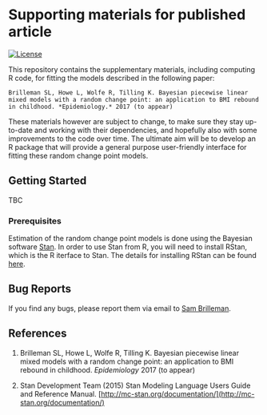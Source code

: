 # Supporting materials for published article
[![License](https://img.shields.io/badge/License-GPL%20%28%3E=%203%29-brightgreen.svg)](http://www.gnu.org/licenses/gpl-3.0.html)

This repository contains the supplementary materials, including computing R code, for fitting the models described in the following paper:

    Brilleman SL, Howe L, Wolfe R, Tilling K. Bayesian piecewise linear mixed models with a random change point: an application to BMI rebound in childhood. *Epidemiology.* 2017 (to appear)

These materials however are subject to change, to make sure they stay up-to-date and working with their dependencies, and hopefully also with some improvements to the code over time. The ultimate aim will be to develop an R package that will provide a general purpose user-friendly interface for fitting these random change point models. 

## Getting Started

TBC

### Prerequisites

Estimation of the random change point models is done using the Bayesian software [Stan](http://mc-stan.org). In order to use Stan from R, you will need to install RStan, which is the R iterface to Stan. The details for installing RStan can be found [here](https://github.com/stan-dev/rstan/wiki/RStan-Getting-Started).

## Bug Reports

If you find any bugs, please report them via email to [Sam Brilleman](mailto:sam.brilleman@monash.edu).

## References

1. Brilleman SL, Howe L, Wolfe R, Tilling K. Bayesian piecewise linear mixed models with a random change point: an application to BMI rebound in childhood. *Epidemiology* 2017 (to appear)

2. Stan Development Team (2015) Stan Modeling Language Users Guide and Reference Manual. [http://mc-stan.org/documentation/](http://mc-stan.org/documentation/)
